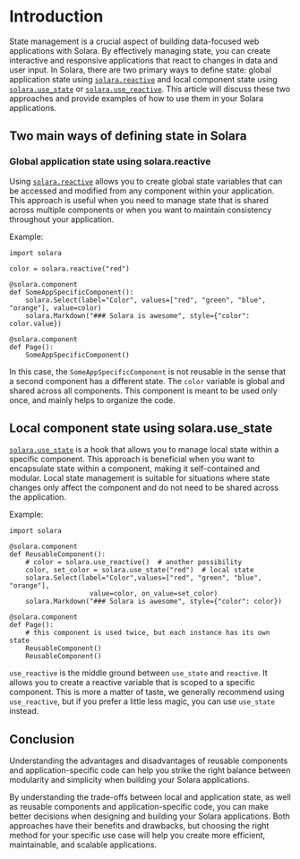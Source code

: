 # Introduction

State management is a crucial aspect of building data-focused web applications with Solara. By effectively managing state, you can create interactive and responsive applications that react to changes in data and user input. In Solara, there are two primary ways to define state: global application state using [`solara.reactive`](/api/reactive) and local component state using [`solara.use_state`](/api/use_state) or [`solara.use_reactive`](/api/use_reactive). This article will discuss these two approaches and provide examples of how to use them in your Solara applications.

## Two main ways of defining state in Solara

### Global application state using solara.reactive

Using [`solara.reactive`](/api/reactive) allows you to create global state variables that can be accessed and modified from any component within your application. This approach is useful when you need to manage state that is shared across multiple components or when you want to maintain consistency throughout your application.

Example:

```solara
import solara

color = solara.reactive("red")

@solara.component
def SomeAppSpecificComponent():
    solara.Select(label="Color", values=["red", "green", "blue", "orange"], value=color)
    solara.Markdown("### Solara is awesome", style={"color": color.value})

@solara.component
def Page():
    SomeAppSpecificComponent()

```

In this case, the `SomeAppSpecificComponent` is not reusable in the sense that a second component has a different state. The `color` variable is global and shared across all components. This component is meant to be used only once, and mainly helps to organize the code.

## Local component state using solara.use_state

[`solara.use_state`](/api/use_state) is a hook that allows you to manage local state within a specific component. This approach is beneficial when you want to encapsulate state within a component, making it self-contained and modular. Local state management is suitable for situations where state changes only affect the component and do not need to be shared across the application.

Example:
```solara
import solara

@solara.component
def ReusableComponent():
    # color = solara.use_reactive()  # another possibility
    color, set_color = solara.use_state("red")  # local state
    solara.Select(label="Color",values=["red", "green", "blue", "orange"],
                    value=color, on_value=set_color)
    solara.Markdown("### Solara is awesome", style={"color": color})

@solara.component
def Page():
    # this component is used twice, but each instance has its own state
    ReusableComponent()
    ReusableComponent()

```

`use_reactive` is the middle ground between `use_state` and `reactive`. It allows you to create a reactive variable that is scoped to a specific component. This is more a matter of taste, we generally recommend using `use_reactive`, but if you prefer a little less magic, you can use `use_state` instead.


## Conclusion
Understanding the advantages and disadvantages of reusable components and application-specific code can help you strike the right balance between modularity and simplicity when building your Solara applications.

By understanding the trade-offs between local and application state, as well as reusable components and application-specific code, you can make better decisions when designing and building your Solara applications. Both approaches have their benefits and drawbacks, but choosing the right method for your specific use case will help you create more efficient, maintainable, and scalable applications.
